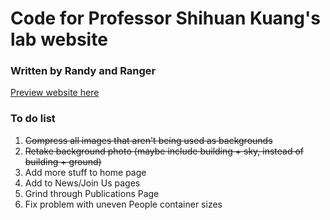 # Code for Professor Shihuan Kuang's lab website
### Written by Randy and Ranger
[Preview website here](https://randy99kuang.github.io/)

### To do list
1. ~~Compress all images that aren't being used as backgrounds~~ 
4. ~~Retake background photo (maybe include building + sky, instead of building + ground)~~
5. Add more stuff to home page
6. Add to News/Join Us pages
7. Grind through Publications Page
9. Fix problem with uneven People container sizes